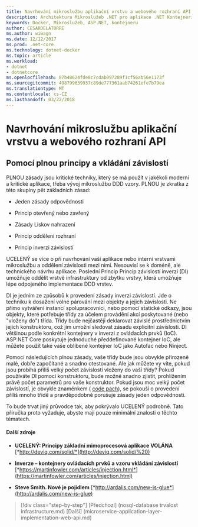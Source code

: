 ```yaml
---
title: Navrhování mikroslužbu aplikační vrstvu a webového rozhraní API
description: Architektura Mikroslužeb .NET pro aplikace .NET Kontejnerizované | Navrhování mikroslužbu aplikační vrstvu a webového rozhraní API
keywords: Docker, Mikroslužeb, ASP.NET, kontejneru
author: CESARDELATORRE
ms.author: wiwagn
ms.date: 12/12/2017
ms.prod: .net-core
ms.technology: dotnet-docker
ms.topic: article
ms.workload:
- dotnet
- dotnetcore
ms.openlocfilehash: 87b48624fde8c7cdab097289f1cf56ab56e1173f
ms.sourcegitcommit: 498799639937c89de777361aab74261efe7b79ea
ms.translationtype: MT
ms.contentlocale: cs-CZ
ms.lasthandoff: 03/22/2018
---
```

# <a name="designing-the-microservice-application-layer-and-web-api"></a>Navrhování mikroslužbu aplikační vrstvu a webového rozhraní API

## <a name="using-solid-principles-and-dependency-injection"></a>Pomocí plnou principy a vkládání závislostí

PLNOU zásady jsou kritické techniky, který se má použít v jakékoli moderní a kritické aplikace, třeba vývoj mikroslužbu DDD vzory. PLNOU je zkratka z této skupiny pět základních zásad:

-   Jeden zásady odpovědnosti

-   Princip otevřený nebo zavřený

-   Zásady Liskov nahrazení

-   Princip oddělení rozhraní

-   Princip inverzi závislostí

UCELENÝ se více o při navrhování vaší aplikace nebo interní vrstvami mikroslužbu a oddělení závislosti mezi nimi. Nesouvisí se k doméně, ale technického návrhu aplikace. Poslední Princip Princip závislostí inverzi (DI) umožňuje oddělit vrstvě infrastruktury od zbytku vrstvy, která umožňuje lépe odpojeného implementace DDD vrstev.

DI je jedním ze způsobů k provedení zásady inverzi závislostí. Jde o techniku k dosažení volné párování mezi objekty a jejich závislosti. Ne přímo vytváření instancí spolupracovníci, nebo pomocí statické odkazy, jsou objekty, které potřebuje třídy za účelem provádění akcí poskytované (nebo "vloženy do") třída. Třídy bude nejčastěji deklarovat závislé prostřednictvím jejich konstruktoru, což jim umožní sledovat zásadu explicitní závislosti. DI většinou podle konkrétní kontejnery v inverzi z ovládacích prvků (IoC). ASP.NET Core poskytuje jednoduché předdefinované kontejner IoC, ale můžete použít také vaše oblíbené kontejner IoC jako Autofac nebo Ninject.

Pomocí následujících plnou zásady, vaše třídy bude jsou obvykle přirozeně malé, dobře započítané a snadno otestované. Ale jak můžete vy víte, pokud jsou probíhá příliš velký počet závislostí vloženy do vaší třídy? Pokud používáte DI pomocí konstruktoru, bude možné snadno zjistit, prohlížením právě počet parametrů pro vaše konstruktor. Pokud jsou moc velký počet závislostí, je obvykle znaménkem ( [code pach](http://deviq.com/code-smells/)), se pokouší o provedení příliš mnoho třídě a pravděpodobně porušuje zásady jeden odpovědnosti.

To bude trvat jiný průvodce tak, aby pokrývalo UCELENÝ podrobně. Tato příručka proto vyžaduje, abyste mají pouze minimální znalosti o těchto tématech.

#### <a name="additional-resources"></a>Další zdroje

-   **UCELENÝ: Principy základní mimoprocesová aplikace VOLÁNA**
    [*http://deviq.com/solid/*](http://deviq.com/solid/%20)

-   **Inverze – kontejnery ovládacích prvků a vzoru vkládání závislostí**
    [*https://martinfowler.com/articles/injection.html*](https://martinfowler.com/articles/injection.html)

-   **Steve Smith. Nové je pojidlem**
    [*http://ardalis.com/new-is-glue*](http://ardalis.com/new-is-glue)


>[!div class="step-by-step"]
[Předchozí] (nosql-database trvalost infrastructure.md) [Další] (microservice-application-layer-implementation-web-api.md)
